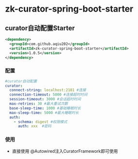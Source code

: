 # zk-curator-spring-boot-starter

## curator自动配置Starter
```xml
<dependency>
  <groupId>com.github.aqiu202</groupId>
  <artifactId>zk-curator-spring-boot-starter</artifactId>
  <version>1.0.5</version>
</dependency>
```

### 配置
```yaml
#curator自动配置
curator:
  connect-string: localhost:2181 #连接
  connection-timeout: 5000 #连接超时时间
  session-timeout: 3000 #会话超时时间
  max-retries: 30 #最大重试次数
  base-sleep-time: 1000 #基础睡眠时长
  max-sleep-time: 5000 #最大睡眠时长
  auth:
    - schema: digest #权限模式
      auth: xxx  #密码
```

### 使用
- 直接使用 @Autowired注入CuratorFramework即可使用